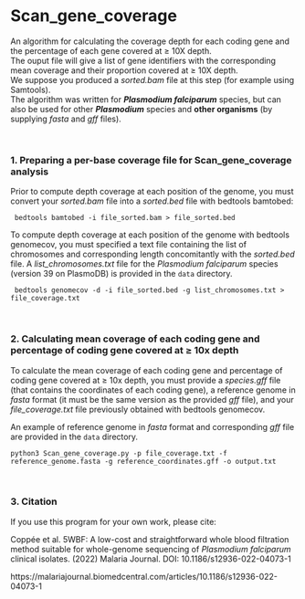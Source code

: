 # Scan_gene_coverage
<p>An algorithm for calculating the coverage depth for each coding gene and the percentage of each gene covered at &ge; 10X depth.<br>
 The ouput file will give a list of gene identifiers with the corresponding mean coverage and their proportion covered at &ge; 10X depth.<br>
 We suppose you produced a <i>sorted.bam</i> file at this step (for example using Samtools).<br>
 The algorithm was written for <i><b>Plasmodium falciparum</b></i> species, but can also be used for other <i><b>Plasmodium</b></i> species and <b>other organisms</b> (by supplying <i>fasta</i> and <i>gff</i> files).</p>
<br>
 <h3>1. Preparing a per-base coverage file for Scan_gene_coverage analysis</h3>
 <p>Prior to compute depth coverage at each position of the genome, you must convert your <i>sorted.bam</i> file into a <i>sorted.bed</i> file with bedtools bamtobed:</p>
 <p><code> bedtools bamtobed -i file_sorted.bam > file_sorted.bed</code></p>
 <p>To compute depth coverage at each position of the genome with bedtools genomecov, you must specified a text file containing the list of chromosomes and corresponding length concomitantly with the <i>sorted.bed</i> file. A <i>list_chromosomes.txt</i> file for the <i>Plasmodium falciparum</i> species (version 39 on PlasmoDB) is provided in the <code>data</code> directory.</p>
 <p><code> bedtools genomecov -d -i file_sorted.bed -g list_chromosomes.txt > file_coverage.txt</code></p>
 <br>
 <h3>2. Calculating mean coverage of each coding gene and percentage of coding gene covered at &ge; 10x depth</h3>
 <p>To calculate the mean coverage of each coding gene and percentage of coding gene covered at &ge; 10x depth, you must provide a <i>species.gff</i> file (that contains the coordinates of each coding gene), a reference genome in <i>fasta</i> format (it must be the same version as the provided <i>gff</i> file), and your <i>file_coverage.txt</i> file previously obtained with bedtools genomecov.</p>
 <p>An example of reference genome in <i>fasta</i> format and corresponding <i>gff</i> file are provided in the <code>data</code> directory.</p>
 <p><code>python3 Scan_gene_coverage.py -p file_coverage.txt -f reference_genome.fasta -g reference_coordinates.gff -o output.txt</code></p>
 <br>
 <h3>3. Citation</h3>
 <p>If you use this program for your own work, please cite:</p>
 <p>Coppée et al. 5WBF: A low-cost and straightforward whole blood filtration method suitable for whole-genome sequencing of <i>Plasmodium falciparum</i> clinical isolates. (2022) Malaria Journal. DOI: 10.1186/s12936-022-04073-1</i></p>
 <p>https://malariajournal.biomedcentral.com/articles/10.1186/s12936-022-04073-1</p>
